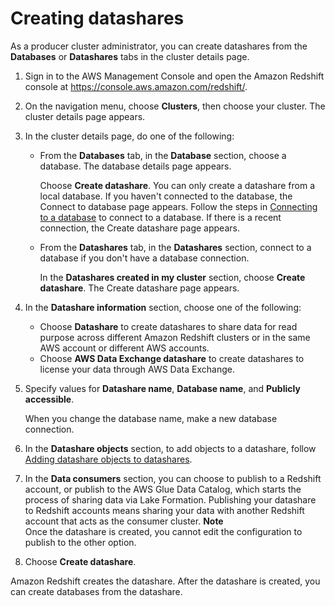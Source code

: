 # Creating datashares<a name="create-datashare-console"></a>

As a producer cluster administrator, you can create datashares from the **Databases** or **Datashares** tabs in the cluster details page\.

1. Sign in to the AWS Management Console and open the Amazon Redshift console at [https://console\.aws\.amazon\.com/redshift/](https://console.aws.amazon.com/redshift/)\.

1. On the navigation menu, choose **Clusters**, then choose your cluster\. The cluster details page appears\.

1. In the cluster details page, do one of the following:
   + From the **Databases** tab, in the **Database** section, choose a database\. The database details page appears\.

     Choose **Create datashare**\. You can only create a datashare from a local database\. If you haven't connected to the database, the Connect to database page appears\. Follow the steps in [Connecting to a database](connect-database-console.md) to connect to a database\. If there is a recent connection, the Create datashare page appears\. 
   + From the **Datashares** tab, in the **Datashares** section, connect to a database if you don't have a database connection\.

     In the **Datashares created in my cluster** section, choose **Create datashare**\. The Create datashare page appears\.

1. In the **Datashare information** section, choose one of the following:
   + Choose **Datashare** to create datashares to share data for read purpose across different Amazon Redshift clusters or in the same AWS account or different AWS accounts\.
   + Choose **AWS Data Exchange datashare** to create datashares to license your data through AWS Data Exchange\.

1. Specify values for **Datashare name**, **Database name**, and **Publicly accessible**\.

   When you change the database name, make a new database connection\.

1. In the **Datashare objects** section, to add objects to a datashare, follow [Adding datashare objects to datashares](add-datashare-object-console.md)\.

1. In the **Data consumers** section, you can choose to publish to a Redshift account, or publish to the AWS Glue Data Catalog, which starts the process of sharing data via Lake Formation\. Publishing your datashare to Redshift accounts means sharing your data with another Redshift account that acts as the consumer cluster\.
**Note**  
Once the datashare is created, you cannot edit the configuration to publish to the other option\.

1. Choose **Create datashare**\.

Amazon Redshift creates the datashare\. After the datashare is created, you can create databases from the datashare\.